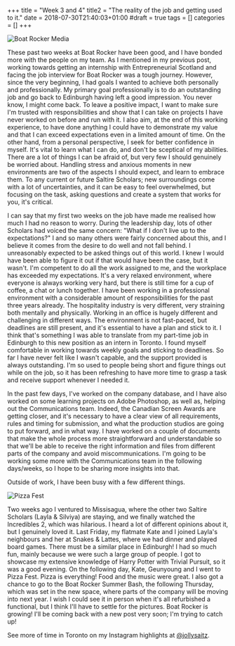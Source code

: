 +++
title = "Week 3 and 4"
title2 = "The reality of the job and getting used to it."
date = 2018-07-30T21:40:03+01:00
#draft = true
tags = []
categories = []
+++

![Boat Rocker Media](../../imgs2/boat_rocker.jpg#mid)

These past two weeks at Boat Rocker have been good, and I have bonded more with the people on my team.
As I mentioned in my previous post, working towards getting an internship with Entrepreneurial Scotland and facing the job interview for Boat Rocker was a tough journey. However, since the very beginning, I had goals I wanted to achieve both personally and professionally.
My primary goal professionally is to do an outstanding job and go back to Edinburgh having left a good impression. You never know, I might come back. 
To leave a positive impact, I want to make sure I'm trusted with responsibilities and show that I can take on projects I have never worked on before and run with it. I also aim, at the end of this working experience, to have done anything I could have to demonstrate my value and that I can exceed expectations even in a limited amount of time.
On the other hand, from a personal perspective, I seek for better confidence in myself. It's vital to learn what I can do, and don't be sceptical of my abilities. There are a lot of things I can be afraid of, but very few I should genuinely be worried about.  Handling stress and anxious moments in new environments are two of the aspects I should expect, and learn to embrace them. To any current or future Saltire Scholars; new surroundings come with a lot of uncertainties, and it can be easy to feel overwhelmed, but focusing on the task, asking questions and create a system that works for you, it's critical.

I can say that my first two weeks on the job have made me realised how much I had no reason to worry. During the leadership day, lots of other Scholars had voiced the same concern: "What if I don't live up to the expectations?"
I and so many others were fairly concerned about this, and I believe it comes from the desire to do well and not fall behind. I unreasonably expected to be asked things out of this world. I knew I would have been able to figure it out if that would have been the case, but it wasn't. I'm competent to do all the work assigned to me, and the workplace has exceeded my expectations. It's a very relaxed environment, where everyone is always working very hard, but there is still time for a cup of coffee, a chat or lunch together.
I have been working in a professional environment with a considerable amount of responsibilities for the past three years already. The hospitality industry is very different, very straining both mentally and physically.
Working in an office is hugely different and challenging in different ways. The environment is not fast-paced, but deadlines are still present, and it's essential to have a plan and stick to it. I think that's something I was able to translate from my part-time job in Edinburgh to this new position as an intern in Toronto.
I found myself comfortable in working towards weekly goals and sticking to deadlines. So far I have never felt like I wasn't capable, and the support provided is always outstanding. I'm so used to people being short and figure things out while on the job, so it has been refreshing to have more time to grasp a task and receive support whenever I needed it.

In the past few days, I've worked on the company database, and I have also worked on some learning projects on Adobe Photoshop, as well as, helping out the Communications team. Indeed, the Canadian Screen Awards are getting closer, and it's necessary to have a clear view of all requirements, rules and timing for submission, and what the production studios are going to put forward, and in what way. I have worked on a couple of documents that make the whole process more straightforward and understandable so that we'll be able to receive the right information and files from different parts of the company and avoid miscommunications. I'm going to be working some more with the Communications team in the following days/weeks, so I hope to be sharing more insights into that.

Outside of work, I have been busy with a few different things.

![Pizza Fest](../../imgs2/pizza_fest.jpg#mid)

Two weeks ago I ventured to Missisagua, where the other two Saltire Scholars (Layla & Silviya) are staying, and we finally watched the Incredibles 2, which was hilarious. I heard a lot of different opinions about it, but I genuinely loved it.
Last Friday, my flatmate Kate and I joined Layla's neighbours and her at Snakes & Lattes, where we had dinner and played board games. There must be a similar place in Edinburgh! I had so much fun, mainly because we were such a large group of people. I got to showcase my extensive knowledge of Harry Potter with Trivial Pursuit, so it was a good evening.
On the following day, Kate, Geunyoung and I went to Pizza Fest. Pizza is everything! Food and the music were great.
I also got a chance to go to the Boat Rocker Summer Bash, the following Thursday, which was set in the new space, where parts of the company will be moving into next year. I wish I could see it in person when it's all refurbished a functional, but I think I'll have to settle for the pictures. Boat Rocker is growing!
I'll be coming back with a new post very soon; I'm trying to catch up!

See more of time in Toronto on my Instagram highlights at [@jollysaitz](http://www.instagram.com/jollysaitz/).